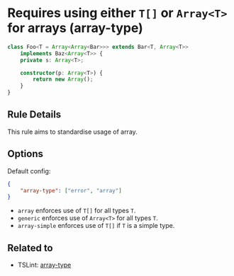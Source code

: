 # Requires using either `T[]` or `Array<T>` for arrays (array-type)

```ts
class Foo<T = Array<Array<Bar>>> extends Bar<T, Array<T>>
    implements Baz<Array<T>> {
    private s: Array<T>;

    constructor(p: Array<T>) {
        return new Array();
    }
}
```

## Rule Details

This rule aims to standardise usage of array.

## Options

Default config:

```JSON
{
    "array-type": ["error", "array"]
}
```

-   `array` enforces use of `T[]` for all types `T`.
-   `generic` enforces use of `Array<T>` for all types `T`.
-   `array-simple` enforces use of `T[]` if `T` is a simple type.

## Related to

-   TSLint: [array-type](https://palantir.github.io/tslint/rules/array-type/)
